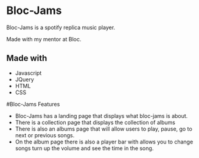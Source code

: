 # Bloc-Jams
  Bloc-Jams is a spotify replica music player.

Made with my mentor at Bloc.

## Made with
* Javascript
* JQuery
* HTML
* CSS

#Bloc-Jams Features
* Bloc-Jams has a landing page that displays what bloc-jams is about.
* There is a collection page that displays the collection of albums
* There is also an albums page that will allow users to play, pause, go to next or previous songs.
* On the album page there is also a player bar with allows you to change songs turn up the volume and see the time in the song.
